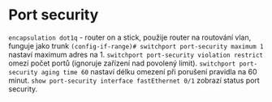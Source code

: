 # Port security
`encapsulation dot1q` - router on a stick, použije router na routování vlan, funguje jako trunk
`(config-if-range)# switchport port-security maximum 1` nastaví maximum adres na 1.
`switchport port-security violation restrict` omezí počet portů (ignoruje zařízení nad povolený limit).
`switchport port-security aging time 60` nastaví délku omezení při porušení pravidla na 60 minut.
`show port-security interface fastEthernet 0/1` zobrazí status port security.